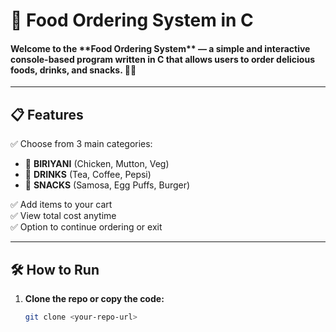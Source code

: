 <h1>🍔 Food Ordering System in C</h1>

<h4>Welcome to the **Food Ordering System** — a simple and interactive console-based program written in C that allows users to order delicious foods, drinks, and snacks. 🥤🍟</h4>

---

## 📋 Features

✅ Choose from 3 main categories:
- 🍛 **BIRIYANI** (Chicken, Mutton, Veg)
- 🥤 **DRINKS** (Tea, Coffee, Pepsi)
- 🍔 **SNACKS** (Samosa, Egg Puffs, Burger)

✅ Add items to your cart  
✅ View total cost anytime  
✅ Option to continue ordering or exit  

---

## 🛠️ How to Run

1. **Clone the repo or copy the code:**
   ```bash
   git clone <your-repo-url>
